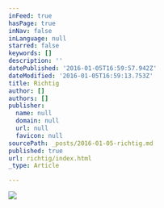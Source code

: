 ```yaml
---
inFeed: true
hasPage: true
inNav: false
inLanguage: null
starred: false
keywords: []
description: ''
datePublished: '2016-01-05T16:59:57.942Z'
dateModified: '2016-01-05T16:59:13.753Z'
title: Richtig
author: []
authors: []
publisher:
  name: null
  domain: null
  url: null
  favicon: null
sourcePath: _posts/2016-01-05-richtig.md
published: true
url: richtig/index.html
_type: Article

---
```

![](https://the-grid-user-content.s3-us-west-2.amazonaws.com/878dd91e-be10-410a-bb1d-a32d7092798e.jpg)